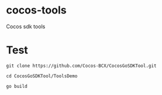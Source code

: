 # cocos-tools
Cocos sdk  tools
# Test
```
git clone https://github.com/Cocos-BCX/CocosGoSDKTool.git

cd CocosGoSDKTool/ToolsDemo

go build

```

